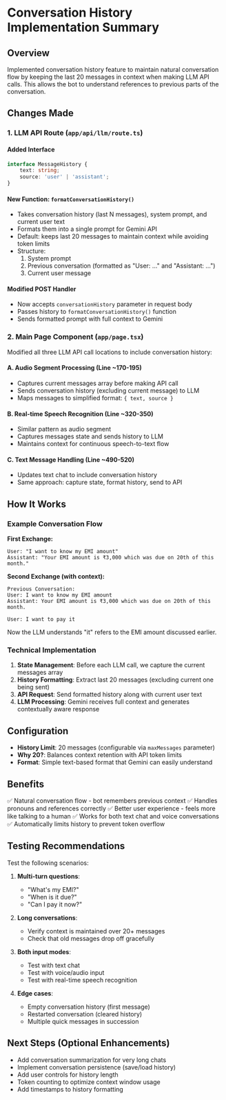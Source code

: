 # Conversation History Implementation Summary

## Overview
Implemented conversation history feature to maintain natural conversation flow by keeping the last 20 messages in context when making LLM API calls. This allows the bot to understand references to previous parts of the conversation.

## Changes Made

### 1. LLM API Route (`app/api/llm/route.ts`)

#### Added Interface
```typescript
interface MessageHistory {
    text: string;
    source: 'user' | 'assistant';
}
```

#### New Function: `formatConversationHistory()`
- Takes conversation history (last N messages), system prompt, and current user text
- Formats them into a single prompt for Gemini API
- Default: keeps last 20 messages to maintain context while avoiding token limits
- Structure:
  1. System prompt
  2. Previous conversation (formatted as "User: ..." and "Assistant: ...")
  3. Current user message

#### Modified POST Handler
- Now accepts `conversationHistory` parameter in request body
- Passes history to `formatConversationHistory()` function
- Sends formatted prompt with full context to Gemini

### 2. Main Page Component (`app/page.tsx`)

Modified all three LLM API call locations to include conversation history:

#### A. Audio Segment Processing (Line ~170-195)
- Captures current messages array before making API call
- Sends conversation history (excluding current message) to LLM
- Maps messages to simplified format: `{ text, source }`

#### B. Real-time Speech Recognition (Line ~320-350)
- Similar pattern as audio segment
- Captures messages state and sends history to LLM
- Maintains context for continuous speech-to-text flow

#### C. Text Message Handling (Line ~490-520)
- Updates text chat to include conversation history
- Same approach: capture state, format history, send to API

## How It Works

### Example Conversation Flow

**First Exchange:**
```
User: "I want to know my EMI amount"
Assistant: "Your EMI amount is ₹3,000 which was due on 20th of this month."
```

**Second Exchange (with context):**
```
Previous Conversation:
User: I want to know my EMI amount
Assistant: Your EMI amount is ₹3,000 which was due on 20th of this month.

User: I want to pay it
```

Now the LLM understands "it" refers to the EMI amount discussed earlier.

### Technical Implementation

1. **State Management**: Before each LLM call, we capture the current messages array
2. **History Formatting**: Extract last 20 messages (excluding current one being sent)
3. **API Request**: Send formatted history along with current user text
4. **LLM Processing**: Gemini receives full context and generates contextually aware response

## Configuration

- **History Limit**: 20 messages (configurable via `maxMessages` parameter)
- **Why 20?**: Balances context retention with API token limits
- **Format**: Simple text-based format that Gemini can easily understand

## Benefits

✅ Natural conversation flow - bot remembers previous context
✅ Handles pronouns and references correctly
✅ Better user experience - feels more like talking to a human
✅ Works for both text chat and voice conversations
✅ Automatically limits history to prevent token overflow

## Testing Recommendations

Test the following scenarios:

1. **Multi-turn questions**:
   - "What's my EMI?"
   - "When is it due?"
   - "Can I pay it now?"

2. **Long conversations**:
   - Verify context is maintained over 20+ messages
   - Check that old messages drop off gracefully

3. **Both input modes**:
   - Test with text chat
   - Test with voice/audio input
   - Test with real-time speech recognition

4. **Edge cases**:
   - Empty conversation history (first message)
   - Restarted conversation (cleared history)
   - Multiple quick messages in succession

## Next Steps (Optional Enhancements)

- Add conversation summarization for very long chats
- Implement conversation persistence (save/load history)
- Add user controls for history length
- Token counting to optimize context window usage
- Add timestamps to history formatting
